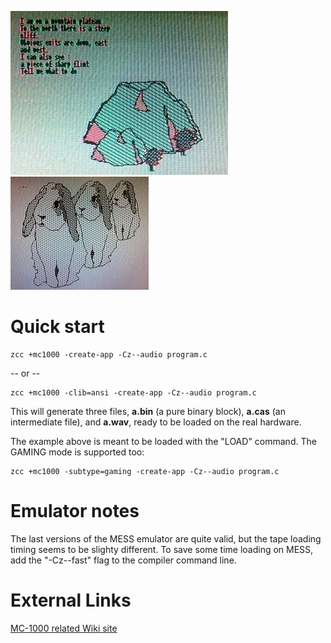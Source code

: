 
![](images/platform/mc1000-adva.jpg) ![](images/platform/mc1000_rabbits.jpg)


# Quick start

    zcc +mc1000 -create-app -Cz--audio program.c

-- or --

    zcc +mc1000 -clib=ansi -create-app -Cz--audio program.c


This will generate three files, **a.bin** (a pure binary block), **a.cas** (an intermediate file), and **a.wav**, ready to be loaded on the real hardware.

The example above is meant to be loaded with the "LOAD" command.  The GAMING mode is supported too:


    zcc +mc1000 -subtype=gaming -create-app -Cz--audio program.c



# Emulator notes

The last versions of the MESS emulator are quite valid, but the tape loading timing seems to be slighty different.
To save some time loading on MESS, add the "-Cz--fast" flag to the compiler command line.


# External Links

[MC-1000 related Wiki site](http://mc-1000.wikispaces.com/)



